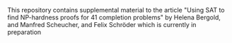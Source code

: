 This repository contains supplemental material to the article 
"Using SAT to find NP-hardness proofs for 41 completion problems"
by Helena Bergold, and Manfred Scheucher, and Felix Schröder
which is currently in preparation
